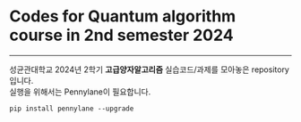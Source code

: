 # Codes for Quantum algorithm course in 2nd semester 2024
---
성균관대학교 2024년 2학기 __고급양자알고리즘__ 실습코드/과제를 모아놓은 repository입니다.  
실행을 위해서는 Pennylane이 필요합니다.

```
pip install pennylane --upgrade
```
